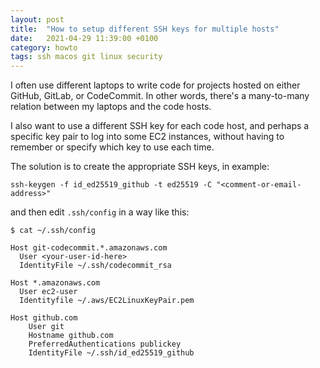 ```yaml
---
layout: post
title:  "How to setup different SSH keys for multiple hosts"
date:   2021-04-29 11:39:00 +0100
category: howto
tags: ssh macos git linux security
---
```


I often use different laptops to write code for projects hosted on either GitHub, GitLab, or
CodeCommit.
In other words, there's a many-to-many relation between my laptops and the code hosts.

I also want to use a different SSH key for each code host, and perhaps a specific key pair to
log into some EC2 instances, without having to remember or specify which key to use each time.

The solution is to create the appropriate SSH keys, in example:

```
ssh-keygen -f id_ed25519_github -t ed25519 -C "<comment-or-email-address>"
```

and then edit `.ssh/config` in a way like this:

```
$ cat ~/.ssh/config

Host git-codecommit.*.amazonaws.com
  User <your-user-id-here>
  IdentityFile ~/.ssh/codecommit_rsa

Host *.amazonaws.com
  User ec2-user
  Identityfile ~/.aws/EC2LinuxKeyPair.pem

Host github.com
    User git
    Hostname github.com
    PreferredAuthentications publickey
    IdentityFile ~/.ssh/id_ed25519_github
```

